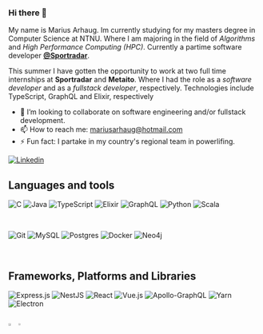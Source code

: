 ### Hi there 👋
My name is Marius Arhaug. Im currently studying for my masters degree in Computer Science at NTNU. Where I am majoring in the field of _Algorithms_ and _High Performance Computing (HPC)_. Currently a partime software developer <a href="https://github.com/sportradar"><strong>@Sportradar</strong></a>. 

This summer I have gotten the opportunity to work at two full time internships at **Sportradar** and **Metaito**. Where I had the role as a _software developer_ and as a _fullstack developer_, respectively. Technologies include TypeScript, GraphQL and Elixir, respectively

- 👯 I’m looking to collaborate on software engineering and/or fullstack development.
- 📫 How to reach me: mariusarhaug@hotmail.com
- ⚡ Fun fact: I partake in my country's regional team in powerlifing. 

<a href="https://www.linkedin.com/in/marius-arhaug-9606321a8/">![Linkedin](https://img.shields.io/badge/linkedin-%231E77B5.svg?&style=for-the-badge&logo=linkedin&logoColor=white)</a>

Languages and tools
---------------------
![C](https://img.shields.io/badge/c-%2300599C.svg?style=for-the-badge&logo=c&logoColor=white)
![Java](https://img.shields.io/badge/java-%23ED8B00.svg?style=for-the-badge&logo=java&logoColor=white)
![TypeScript](https://img.shields.io/badge/typescript-%23007ACC.svg?style=for-the-badge&logo=typescript&logoColor=white)
![Elixir](https://img.shields.io/badge/elixir-%234B275F.svg?style=for-the-badge&logo=elixir&logoColor=white)
![GraphQL](https://img.shields.io/badge/GraphQl-E10098?style=for-the-badge&logo=graphql&logoColor=white)
![Python](https://img.shields.io/badge/Python-3776AB?style=for-the-badge&logo=python&logoColor=white)
![Scala](https://img.shields.io/badge/scala-%23DC322F.svg?style=for-the-badge&logo=scala&logoColor=white)

<br />

![Git](https://img.shields.io/badge/Git-F05032?style=for-the-badge&logo=git&logoColor=white)
![MySQL](https://img.shields.io/badge/MySQL-00000F?style=for-the-badge&logo=mysql&logoColor=white)
![Postgres](https://img.shields.io/badge/postgres-%23316192.svg?style=for-the-badge&logo=postgresql&logoColor=white)
![Docker](https://img.shields.io/badge/docker-%230db7ed.svg?style=for-the-badge&logo=docker&logoColor=white)
![Neo4j](https://img.shields.io/badge/Neo4j-008CC1?style=for-the-badge&logo=neo4j&logoColor=white)

<br />

Frameworks, Platforms and Libraries
-------------------

![Express.js](https://img.shields.io/badge/express.js-%23404d59.svg?style=for-the-badge&logo=express&logoColor=%2361DAFB)
![NestJS](https://img.shields.io/badge/nestjs-%23E0234E.svg?style=for-the-badge&logo=nestjs&logoColor=white)
![React](https://img.shields.io/badge/React-20232A?style=for-the-badge&logo=react&logoColor=61DAFB)
![Vue.js](https://img.shields.io/badge/vuejs-%2335495e.svg?style=for-the-badge&logo=vuedotjs&logoColor=%234FC08D)
![Apollo-GraphQL](https://img.shields.io/badge/-ApolloGraphQL-311C87?style=for-the-badge&logo=apollo-graphql)
![Yarn](https://img.shields.io/badge/yarn-%232C8EBB.svg?style=for-the-badge&logo=yarn&logoColor=white)
![Electron](https://img.shields.io/badge/Electron-191970?style=for-the-badge&logo=Electron&logoColor=white)




<!-- ![Profile views](https://gpvc.arturio.dev/MariusArhaug) -->
<br>
<div style="width: 100%; display: flex">
  <a href="https://github.com/anuraghazra/github-readme-stats">
    <img align="center" width="50%"src="https://github-readme-stats.vercel.app/api?username=MariusArhaug&count_private=true&show_icons=true&theme=dark" />
  </a>
  <a href="https://github.com/anuraghazra/convoychat">
    <img align="center" width="41%" src="https://github-readme-stats.vercel.app/api/top-langs/?username=MariusArhaug&count_private=true&show_icons=true&theme=dark&layout=compact&langs_count=6&hide=css,html" />
  </a>
</div>
